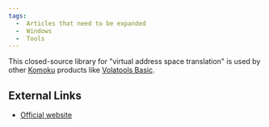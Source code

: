 ```yaml
---
tags:
  -  Articles that need to be expanded
  -  Windows
  -  Tools 
---
```

This closed-source library for "virtual address space translation" is
used by other [Komoku](komoku.md) products like [Volatools
Basic](volatools.md).

## External Links

- [Official website](http://komoku.com/forensics/pykvm.html)